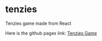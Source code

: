 # tenzies
Tenzies game made from React

Here is the github pages link: [Tenzies Game](https://sujansuja.github.io/tenzies)
